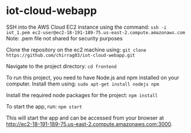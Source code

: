 # iot-cloud-webapp

SSH into the AWS Cloud EC2 instance using the command:
    `ssh -i iot_1.pem ec2-user@ec2-18-191-189-75.us-east-2.compute.amazonaws.com`
Note: .pem file not shared for security purposes

Clone the repository on the ec2 machine using:
    `git clone https://github.com/chirrag03/iot-cloud-webapp.git`

Navigate to the project directory:
    `cd frontend`

To run this project, you need to have Node.js and npm installed on your computer. Install them using:
    `sudo apt-get install nodejs npm`

Install the required node packages for the project:
    `npm install`

To start the app, run:
    `npm start`

This will start the app and can be accessed from your browser at http://ec2-18-191-189-75.us-east-2.compute.amazonaws.com:3000.




